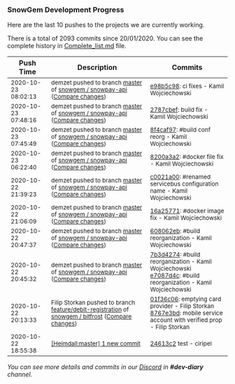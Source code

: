 
### SnowGem Development Progress

Here are the last 10 pushes to the projects we are currently working.

There is a total of 2093 commits since 20/01/2020. You can see the complete history in
 [Complete_list.md](Complete_list.md) file.

| Push Time | Description | Commits |
| --- | --- | --- |
| <sub>2020-10-23 08:02:13</sub> | <sub>demzet pushed to branch [master](https://gitlab.com/snowgem/snowpay-api/commits/master) of [snowgem / snowpay\-api](https://gitlab.com/snowgem/snowpay-api) ([Compare changes](https://gitlab.com/snowgem/snowpay-api/compare/2787cbef81fc42e05966f23333dc7f9c2edad69d...e98b5c98095d7cbebf64d391f380490b04c62c82))</sub> | <sub>[e98b5c98](https://gitlab.com/snowgem/snowpay-api/-/commit/e98b5c98095d7cbebf64d391f380490b04c62c82): ci fixes - Kamil Wojciechowski</sub> |
| <sub>2020-10-23 07:48:16</sub> | <sub>demzet pushed to branch [master](https://gitlab.com/snowgem/snowpay-api/commits/master) of [snowgem / snowpay\-api](https://gitlab.com/snowgem/snowpay-api) ([Compare changes](https://gitlab.com/snowgem/snowpay-api/compare/8f4caf9799216fc73d103da1c2bfb42dd11806f6...2787cbef81fc42e05966f23333dc7f9c2edad69d))</sub> | <sub>[2787cbef](https://gitlab.com/snowgem/snowpay-api/-/commit/2787cbef81fc42e05966f23333dc7f9c2edad69d): build fix - Kamil Wojciechowski</sub> |
| <sub>2020-10-23 07:45:49</sub> | <sub>demzet pushed to branch [master](https://gitlab.com/snowgem/snowpay-api/commits/master) of [snowgem / snowpay\-api](https://gitlab.com/snowgem/snowpay-api) ([Compare changes](https://gitlab.com/snowgem/snowpay-api/compare/8200a3a2d1eb7927f4d7a63814709851b9c396d5...8f4caf9799216fc73d103da1c2bfb42dd11806f6))</sub> | <sub>[8f4caf97](https://gitlab.com/snowgem/snowpay-api/-/commit/8f4caf9799216fc73d103da1c2bfb42dd11806f6): #build conf reorg - Kamil Wojciechowski</sub> |
| <sub>2020-10-23 06:22:40</sub> | <sub>demzet pushed to branch [master](https://gitlab.com/snowgem/snowpay-api/commits/master) of [snowgem / snowpay\-api](https://gitlab.com/snowgem/snowpay-api) ([Compare changes](https://gitlab.com/snowgem/snowpay-api/compare/c0021a002b13f6c95f68bb43ce834be627979e4e...8200a3a2d1eb7927f4d7a63814709851b9c396d5))</sub> | <sub>[8200a3a2](https://gitlab.com/snowgem/snowpay-api/-/commit/8200a3a2d1eb7927f4d7a63814709851b9c396d5): #docker file fix - Kamil Wojciechowski</sub> |
| <sub>2020-10-22 21:39:23</sub> | <sub>demzet pushed to branch [master](https://gitlab.com/snowgem/snowpay-api/commits/master) of [snowgem / snowpay\-api](https://gitlab.com/snowgem/snowpay-api) ([Compare changes](https://gitlab.com/snowgem/snowpay-api/compare/16a257717e772a16cc3880a0a47161b21fa61fd3...c0021a002b13f6c95f68bb43ce834be627979e4e))</sub> | <sub>[c0021a00](https://gitlab.com/snowgem/snowpay-api/-/commit/c0021a002b13f6c95f68bb43ce834be627979e4e): #renamed servicebus configuration name - Kamil Wojciechowski</sub> |
| <sub>2020-10-22 21:06:09</sub> | <sub>demzet pushed to branch [master](https://gitlab.com/snowgem/snowpay-api/commits/master) of [snowgem / snowpay\-api](https://gitlab.com/snowgem/snowpay-api) ([Compare changes](https://gitlab.com/snowgem/snowpay-api/compare/608062eb30a7b023cf8df43dec3a18f1ec60628f...16a257717e772a16cc3880a0a47161b21fa61fd3))</sub> | <sub>[16a25771](https://gitlab.com/snowgem/snowpay-api/-/commit/16a257717e772a16cc3880a0a47161b21fa61fd3): #docker image fix - Kamil Wojciechowski</sub> |
| <sub>2020-10-22 20:47:37</sub> | <sub>demzet pushed to branch [master](https://gitlab.com/snowgem/snowpay-api/commits/master) of [snowgem / snowpay\-api](https://gitlab.com/snowgem/snowpay-api) ([Compare changes](https://gitlab.com/snowgem/snowpay-api/compare/e7087d4c406f0b5a2990466c8a287d5f0472304e...608062eb30a7b023cf8df43dec3a18f1ec60628f))</sub> | <sub>[608062eb](https://gitlab.com/snowgem/snowpay-api/-/commit/608062eb30a7b023cf8df43dec3a18f1ec60628f): #build reorganization - Kamil Wojciechowski</sub> |
| <sub>2020-10-22 20:45:32</sub> | <sub>demzet pushed to branch [master](https://gitlab.com/snowgem/snowpay-api/commits/master) of [snowgem / snowpay\-api](https://gitlab.com/snowgem/snowpay-api) ([Compare changes](https://gitlab.com/snowgem/snowpay-api/compare/165e32a4f9a8cfb21a366c5a3ef181e1a8c6cb55...e7087d4c406f0b5a2990466c8a287d5f0472304e))</sub> | <sub>[7b3d4274](https://gitlab.com/snowgem/snowpay-api/-/commit/7b3d4274761295720e4871793fe17e2a51e43f49): #build reorganization - Kamil Wojciechowski<br>[e7087d4c](https://gitlab.com/snowgem/snowpay-api/-/commit/e7087d4c406f0b5a2990466c8a287d5f0472304e): #build reorganization - Kamil Wojciechowski</sub> |
| <sub>2020-10-22 20:13:33</sub> | <sub>Filip Storkan pushed to branch [feature/debit\-registration](https://gitlab.com/snowgem/bitfrost/commits/feature/debit-registration) of [snowgem / bitfrost](https://gitlab.com/snowgem/bitfrost) ([Compare changes](https://gitlab.com/snowgem/bitfrost/compare/22a4b8e42389ef1d742d3c247ddf5b4a19c65d5d...8767e3bd58b215444f290f0cab84b9a7820be51e))</sub> | <sub>[01f36c06](https://gitlab.com/snowgem/bitfrost/-/commit/01f36c060665f18ca2409efd942563d5af2a410f): emptying card provider - Filip Storkan<br>[8767e3bd](https://gitlab.com/snowgem/bitfrost/-/commit/8767e3bd58b215444f290f0cab84b9a7820be51e): mobile service account with verified prop - Filip Storkan</sub> |
| <sub>2020-10-22 18:55:38</sub> | <sub>[[Heimdall:master] 1 new commit](https://github.com/ciripel/Heimdall/commit/24613c23e50b3663747dceb0b287a8502ad42466)</sub> | <sub>[24613c2](https://github.com/ciripel/Heimdall/commit/24613c23e50b3663747dceb0b287a8502ad42466) test - ciripel</sub> |

_You can see more details and commits in our [Discord](https://discord.gg/zumGnbg) in **#dev-diary** channel._
